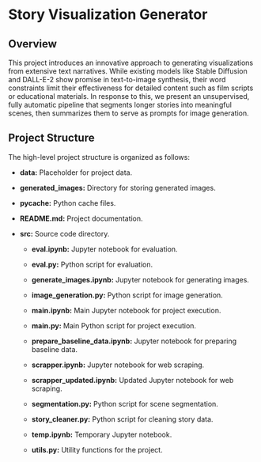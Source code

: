 # Story Visualization Generator

## Overview

This project introduces an innovative approach to generating visualizations from extensive text narratives. While existing models like Stable Diffusion and DALL-E-2 show promise in text-to-image synthesis, their word constraints limit their effectiveness for detailed content such as film scripts or educational materials. In response to this, we present an unsupervised, fully automatic pipeline that segments longer stories into meaningful scenes, then summarizes them to serve as prompts for image generation.

## Project Structure

The high-level project structure is organized as follows:

- **data:** Placeholder for project data.
  
  
- **generated_images:** Directory for storing generated images.
  
- **__pycache__:** Python cache files.

- **README.md:** Project documentation.

- **src:** Source code directory.

  - **eval.ipynb:** Jupyter notebook for evaluation.
    
  - **eval.py:** Python script for evaluation.

  - **generate_images.ipynb:** Jupyter notebook for generating images.
    
  - **image_generation.py:** Python script for image generation.

  - **main.ipynb:** Main Jupyter notebook for project execution.
    
  - **main.py:** Main Python script for project execution.

  - **prepare_baseline_data.ipynb:** Jupyter notebook for preparing baseline data.

  - **scrapper.ipynb:** Jupyter notebook for web scraping.

  - **scrapper_updated.ipynb:** Updated Jupyter notebook for web scraping.

  - **segmentation.py:** Python script for scene segmentation.

  - **story_cleaner.py:** Python script for cleaning story data.

  - **temp.ipynb:** Temporary Jupyter notebook.

  - **utils.py:** Utility functions for the project.
